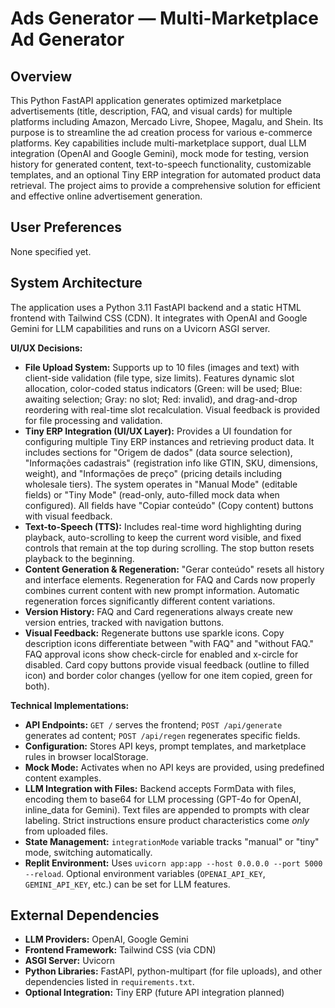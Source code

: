 # Ads Generator — Multi-Marketplace Ad Generator

## Overview

This Python FastAPI application generates optimized marketplace advertisements (title, description, FAQ, and visual cards) for multiple platforms including Amazon, Mercado Livre, Shopee, Magalu, and Shein. Its purpose is to streamline the ad creation process for various e-commerce platforms. Key capabilities include multi-marketplace support, dual LLM integration (OpenAI and Google Gemini), mock mode for testing, version history for generated content, text-to-speech functionality, customizable templates, and an optional Tiny ERP integration for automated product data retrieval. The project aims to provide a comprehensive solution for efficient and effective online advertisement generation.

## User Preferences

None specified yet.

## System Architecture

The application uses a Python 3.11 FastAPI backend and a static HTML frontend with Tailwind CSS (CDN). It integrates with OpenAI and Google Gemini for LLM capabilities and runs on a Uvicorn ASGI server.

**UI/UX Decisions:**
- **File Upload System:** Supports up to 10 files (images and text) with client-side validation (file type, size limits). Features dynamic slot allocation, color-coded status indicators (Green: will be used; Blue: awaiting selection; Gray: no slot; Red: invalid), and drag-and-drop reordering with real-time slot recalculation. Visual feedback is provided for file processing and validation.
- **Tiny ERP Integration (UI/UX Layer):** Provides a UI foundation for configuring multiple Tiny ERP instances and retrieving product data. It includes sections for "Origem de dados" (data source selection), "Informações cadastrais" (registration info like GTIN, SKU, dimensions, weight), and "Informações de preço" (pricing details including wholesale tiers). The system operates in "Manual Mode" (editable fields) or "Tiny Mode" (read-only, auto-filled mock data when configured). All fields have "Copiar conteúdo" (Copy content) buttons with visual feedback.
- **Text-to-Speech (TTS):** Includes real-time word highlighting during playback, auto-scrolling to keep the current word visible, and fixed controls that remain at the top during scrolling. The stop button resets playback to the beginning.
- **Content Generation & Regeneration:** "Gerar conteúdo" resets all history and interface elements. Regeneration for FAQ and Cards now properly combines current content with new prompt information. Automatic regeneration forces significantly different content variations.
- **Version History:** FAQ and Card regenerations always create new version entries, tracked with navigation buttons.
- **Visual Feedback:** Regenerate buttons use sparkle icons. Copy description icons differentiate between "with FAQ" and "without FAQ." FAQ approval icons show check-circle for enabled and x-circle for disabled. Card copy buttons provide visual feedback (outline to filled icon) and border color changes (yellow for one item copied, green for both).

**Technical Implementations:**
- **API Endpoints:** `GET /` serves the frontend; `POST /api/generate` generates ad content; `POST /api/regen` regenerates specific fields.
- **Configuration:** Stores API keys, prompt templates, and marketplace rules in browser localStorage.
- **Mock Mode:** Activates when no API keys are provided, using predefined content examples.
- **LLM Integration with Files:** Backend accepts FormData with files, encoding them to base64 for LLM processing (GPT-4o for OpenAI, inline_data for Gemini). Text files are appended to prompts with clear labeling. Strict instructions ensure product characteristics come *only* from uploaded files.
- **State Management:** `integrationMode` variable tracks "manual" or "tiny" mode, switching automatically.
- **Replit Environment:** Uses `uvicorn app:app --host 0.0.0.0 --port 5000 --reload`. Optional environment variables (`OPENAI_API_KEY`, `GEMINI_API_KEY`, etc.) can be set for LLM features.

## External Dependencies

- **LLM Providers:** OpenAI, Google Gemini
- **Frontend Framework:** Tailwind CSS (via CDN)
- **ASGI Server:** Uvicorn
- **Python Libraries:** FastAPI, python-multipart (for file uploads), and other dependencies listed in `requirements.txt`.
- **Optional Integration:** Tiny ERP (future API integration planned)